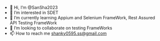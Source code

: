 - 👋 Hi, I’m @SanSha2023
- 👀 I’m interested in SDET
- 🌱 I’m currently learning Appium and Selenium FrameWork, Rest Assured API Testing FrameWork
- 💞️ I’m looking to collaborate on testing FrameWorks
- 📫 How to reach me shanky0595.ss@gmail.com

<!---
SanSha2023/SanSha2023 is a ✨ special ✨ repository because its `README.md` (this file) appears on your GitHub profile.
You can click the Preview link to take a look at your changes.
--->
